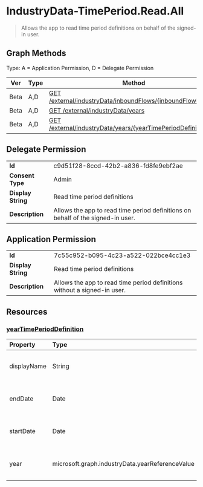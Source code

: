# IndustryData-TimePeriod.Read.All

> Allows the app to read time period definitions on behalf of the signed-in user.
## Graph Methods

Type: A = Application Permission, D = Delegate Permission

|Ver|Type|Method|
|-------|----|------|
|Beta|A,D|[GET /external/industryData/inboundFlows/{inboundFlowId}/year](https://docs.microsoft.com/graph/api/industrydata-yeartimeperioddefinition-get?view=graph-rest-beta&tabs=http)|
|Beta|A,D|[GET /external/industryData/years](https://docs.microsoft.com/graph/api/industrydata-yeartimeperioddefinition-list?view=graph-rest-beta&tabs=http)|
|Beta|A,D|[GET /external/industryData/years/{yearTimePeriodDefinitionId}](https://docs.microsoft.com/graph/api/industrydata-yeartimeperioddefinition-get?view=graph-rest-beta&tabs=http)|
## Delegate Permission
|||
|-|-|
|**Id**|c9d51f28-8ccd-42b2-a836-fd8fe9ebf2ae|
|**Consent Type**|Admin|
|**Display String**|Read time period definitions|
|**Description**|Allows the app to read time period definitions on behalf of the signed-in user.|
## Application Permission
|||
|-|-|
|**Id**|7c55c952-b095-4c23-a522-022bce4cc1e3|
|**Display String**|Read time period definitions|
|**Description**|Allows the app to read time period definitions without a signed-in user.|
## Resources
### [yearTimePeriodDefinition ](https://docs.microsoft.com/graph/api/resources/industrydata-yeartimeperioddefinition?view=graph-rest-1.0&tabs=http)
| Property    | Type                                                                                  | Description                                                                                             |
| :---------- | :------------------------------------------------------------------------------------ | :------------------------------------------------------------------------------------------------------ |
| displayName | String                                                                                | The name of the year. Maximum supported length is 100 characters.                                       |
| endDate     | Date                                                                                  | The last day of the year using ISO 8601 format for date.                                                |
| startDate   | Date                                                                                  | The first day of the year using ISO 8601 format for date.                                               |
| year        | microsoft.graph.industryData.yearReferenceValue | A pointer to a year entry in the referenceDefinition collection. |

